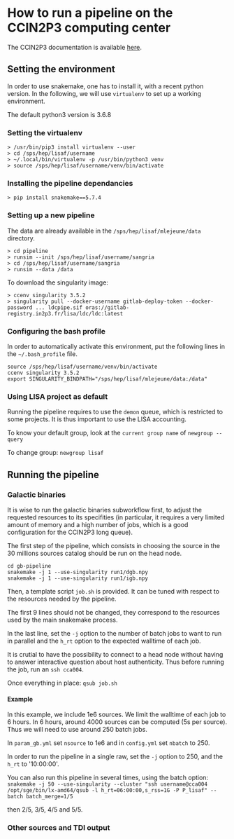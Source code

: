 # How to run a pipeline on the CCIN2P3 computing center

The CCIN2P3 documentation is available
[here](https://doc.cc.in2p3.fr).

## Setting the environment

In order to use snakemake, one has to install it, with a recent python
version. In the following, we will use `virtualenv` to set up a
working environment.

The default python3 version is 3.6.8

### Setting the virtualenv

```
> /usr/bin/pip3 install virtualenv --user
> cd /sps/hep/lisaf/username
> ~/.local/bin/virtualenv -p /usr/bin/python3 venv
> source /sps/hep/lisaf/username/venv/bin/activate
```

### Installing the pipeline dependancies

```
> pip install snakemake==5.7.4
```

### Setting up a new pipeline

The data are already available in the `/sps/hep/lisaf/mlejeune/data`
directory.

```
> cd pipeline
> runsim --init /sps/hep/lisaf/username/sangria
> cd /sps/hep/lisaf/username/sangria
> runsim --data /data
```

To download the singularity image: 

```
> ccenv singularity 3.5.2
> singularity pull --docker-username gitlab-deploy-token --docker-password ... ldcpipe.sif oras://gitlab-registry.in2p3.fr/lisa/ldc/ldc:latest
```

### Configuring the bash profile

In order to automatically activate this environment, put the following
lines in the `~/.bash_profile` file. 

```
source /sps/hep/lisaf/username/venv/bin/activate
ccenv singularity 3.5.2
export SINGULARITY_BINDPATH="/sps/hep/lisaf/mlejeune/data:/data"
```

### Using LISA project as default

Running the pipeline requires to use the `demon` queue, which is
restricted to some projects. It is thus important to use the LISA
accounting.

To know your default group, look at the `current group name` of
`newgroup --query`

To change group: `newgroup lisaf`


## Running the pipeline

### Galactic binaries

It is wise to run the galactic binaries subworkflow first, to adjust
the requested resources to its specifities (in particular, it requires
a very limited amount of memory and a high number of jobs, which is a
good configuration for the CCIN2P3 long queue).

The first step of the pipeline, which consists in choosing the source
in the 30 millions sources catalog should be run on the head node. 

```
cd gb-pipeline
snakemake -j 1 --use-singularity run1/dgb.npy
snakemake -j 1 --use-singularity run1/igb.npy
```

Then, a template script `job.sh` is provided. It can be tuned with
respect to the resources needed by the pipeline.

The first 9 lines should not be changed, they correspond to the
resources used by the main snakemake process. 

In the last line, set the `-j` option to the number of batch jobs to
want to run in parallel and the `h_rt` option to the expected walltime
of each job.

It is crutial to have the possibility to connect to a head node
without having to answer interactive question about host authenticity. 
Thus before running the job, run an `ssh cca004`. 

Once everything in place: `qsub job.sh`

#### Example

In this example, we include 1e6 sources. We limit the walltime of each
job to 6 hours. In 6 hours, around 4000 sources can be computed (5s
per source). Thus we will need to use around 250 batch jobs.

In `param_gb.yml` set `nsource` to 1e6 and in `config.yml` set
`nbatch` to 250. 

In order to run the pipeline in a single raw, set the `-j` option to
250, and the `h_rt` to '10:00:00'. 

You can also run this pipeline in several times, using the batch
option: 
`snakemake -j 50 --use-singularity --cluster "ssh username@cca004 /opt/sge/bin/lx-amd64/qsub -l h_rt=06:00:00,s_rss=1G -P P_lisaf" --batch batch_merge=1/5`

then 2/5, 3/5, 4/5 and 5/5.


### Other sources and TDI output

